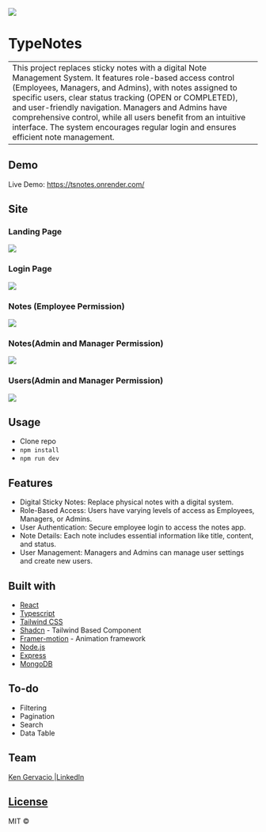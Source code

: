 ![](https://raw.githubusercontent.com/jkenger/typenotes/main/public/banner.png)
# TypeNotes
<table>
<tr>
<td>
This project replaces sticky notes with a digital Note Management System. It features role-based access control (Employees, Managers, and Admins), with notes assigned to specific users, clear status tracking (OPEN or COMPLETED), and user-friendly navigation. Managers and Admins have comprehensive control, while all users benefit from an intuitive interface. The system encourages regular login and ensures efficient note management.
</td>
</tr>
</table>


## Demo
Live Demo:  https://tsnotes.onrender.com/


## Site

### Landing Page
![](https://github.com/jkenger/typenotes/blob/main/public/dsahboard.png?raw=true)

### Login Page
![](https://raw.githubusercontent.com/jkenger/typenotes/main/public/login.png)

### Notes (Employee Permission)
![](https://github.com/jkenger/typenotes/blob/main/public/Notes.png?raw=true)

### Notes(Admin and Manager Permission)
![](https://raw.githubusercontent.com/jkenger/typenotes/main/public/notesAdminManager.png)

### Users(Admin and Manager Permission)
![](https://raw.githubusercontent.com/jkenger/typenotes/main/public/usersAdminManager.png)

## Usage

- Clone repo
- ```npm install```
- ```npm run dev```

## Features

- Digital Sticky Notes: Replace physical notes with a digital system.
- Role-Based Access: Users have varying levels of access as Employees, Managers, or Admins.
- User Authentication: Secure employee login to access the notes app.
- Note Details: Each note includes essential information like title, content, and status.
- User Management: Managers and Admins can manage user settings and create new users.

## Built with 

- [React](https://react.dev/)
- [Typescript](https://www.typescriptlang.org/)
- [Tailwind CSS](https://tailwindcss.com/)
- [Shadcn](https://ui.shadcn.com/) - Tailwind Based Component
- [Framer-motion](https://www.framer.com/motion/) - Animation framework
- [Node.js](https://nodejs.org/en)
- [Express](http://expressjs.com/)
- [MongoDB](http://mongodb.com/)

## To-do
- Filtering
- Pagination
- Search
- Data Table

## Team

[Ken Gervacio ](https://github.com/jkenger) |[LinkedIn](https://www.linkedin.com/in/gervacioken/)

## [License]()

MIT © 
